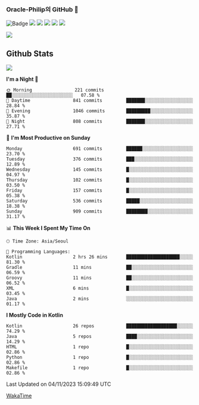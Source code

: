 ### Oracle-Philip의 GitHub 👋

![Badge](http://img.shields.io/badge/-Java-black?style=flat-square)
<img src="https://img.shields.io/badge/ -Kotlin-black?style=flat-square&logo=Kotlin&logoColor=#7F52FF"/></a>
<img src="https://img.shields.io/badge/ -Dart-black?style=flat-square&logo=Dart&logoColor=#0175C2"/></a>
<img src="https://img.shields.io/badge/ -Android-black?style=flat-square&logo=Android&logoColor=#3DDC84"/></a>
<img src="https://img.shields.io/badge/ -Flutter-black?style=flat-square&logo=Flutter&logoColor=#02569B"/></a>
<img src="https://img.shields.io/badge/ -Firebase-black?style=flat-square&logo=Firebase&logoColor=#FFCA28"/></a>

<img src="https://img.shields.io/badge/ -BLE-black?style=flat-square&logo=Bluetooth&logoColor=#0082FC"/></a>

<!--
<img src="https://img.shields.io/badge/ -STM32F103-black?style=flat-square&logo=STMicroelectronics&logoColor=#03234B"/></a>
<img src="https://img.shields.io/badge/ -Qt-black?style=flat-square&logo=Qt&logoColor=#41CD52"/></a>
-->

<!--
![Badge](http://img.shields.io/badge/-Java-black?style=flat-square)
![Badge](http://img.shields.io/badge/-Koltin-black?style=flat-square)
![Badge](http://img.shields.io/badge/-Dart-black?style=flat-square)
![Badge](http://img.shields.io/badge/-Android-black?style=flat-square)
![Badge](http://img.shields.io/badge/-Flutter-black?style=flat-square)
![Badge](http://img.shields.io/badge/-Firebase-black?style=flat-square)
-->

## Github Stats  
<div align="left"><img src="https://github-readme-stats.vercel.app/api?username=Oracle-Philip&show_icons=true&count_private=true&hide_border=true" align="center" /></div>


<!--START_SECTION:waka-->
**I'm a Night 🦉** 

```text
🌞 Morning                221 commits         ██░░░░░░░░░░░░░░░░░░░░░░░   07.58 % 
🌆 Daytime                841 commits         ███████░░░░░░░░░░░░░░░░░░   28.84 % 
🌃 Evening                1046 commits        █████████░░░░░░░░░░░░░░░░   35.87 % 
🌙 Night                  808 commits         ███████░░░░░░░░░░░░░░░░░░   27.71 % 
```
📅 **I'm Most Productive on Sunday** 

```text
Monday                   691 commits         ██████░░░░░░░░░░░░░░░░░░░   23.70 % 
Tuesday                  376 commits         ███░░░░░░░░░░░░░░░░░░░░░░   12.89 % 
Wednesday                145 commits         █░░░░░░░░░░░░░░░░░░░░░░░░   04.97 % 
Thursday                 102 commits         █░░░░░░░░░░░░░░░░░░░░░░░░   03.50 % 
Friday                   157 commits         █░░░░░░░░░░░░░░░░░░░░░░░░   05.38 % 
Saturday                 536 commits         █████░░░░░░░░░░░░░░░░░░░░   18.38 % 
Sunday                   909 commits         ████████░░░░░░░░░░░░░░░░░   31.17 % 
```


📊 **This Week I Spent My Time On** 

```text
🕑︎ Time Zone: Asia/Seoul

💬 Programming Languages: 
Kotlin                   2 hrs 26 mins       ████████████████████░░░░░   81.30 % 
Gradle                   11 mins             ██░░░░░░░░░░░░░░░░░░░░░░░   06.59 % 
Groovy                   11 mins             ██░░░░░░░░░░░░░░░░░░░░░░░   06.52 % 
XML                      6 mins              █░░░░░░░░░░░░░░░░░░░░░░░░   03.45 % 
Java                     2 mins              ░░░░░░░░░░░░░░░░░░░░░░░░░   01.17 % 
```

**I Mostly Code in Kotlin** 

```text
Kotlin                   26 repos            ███████████████████░░░░░░   74.29 % 
Java                     5 repos             ████░░░░░░░░░░░░░░░░░░░░░   14.29 % 
HTML                     1 repo              █░░░░░░░░░░░░░░░░░░░░░░░░   02.86 % 
Python                   1 repo              █░░░░░░░░░░░░░░░░░░░░░░░░   02.86 % 
Makefile                 1 repo              █░░░░░░░░░░░░░░░░░░░░░░░░   02.86 % 
```




 Last Updated on 04/11/2023 15:09:49 UTC
<!--END_SECTION:waka-->


<!--
**Oracle-Philip/Oracle-Philip** is a ✨ _special_ ✨ repository because its `README.md` (this file) appears on your GitHub profile.

Here are some ideas to get you started:

- 🔭 I’m currently working on ...
- 🌱 I’m currently learning ...
- 👯 I’m looking to collaborate on ...
- 🤔 I’m looking for help with ...
- 💬 Ask me about ...
- 📫 How to reach me: ...
- 😄 Pronouns: ...
- ⚡ Fun fact: ...
-->


[WakaTime](https://wakatime.com/dashboard)
